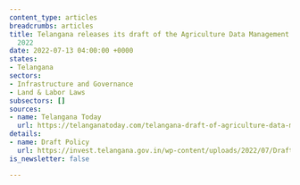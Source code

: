 ```yaml
---
content_type: articles
breadcrumbs: articles
title: Telangana releases its draft of the Agriculture Data Management Policy (ADMP)
  2022
date: 2022-07-13 04:00:00 +0000
states:
- Telangana
sectors:
- Infrastructure and Governance
- Land & Labor Laws
subsectors: []
sources:
- name: Telangana Today
  url: https://telanganatoday.com/telangana-draft-of-agriculture-data-management-policy-2022-released
details:
- name: Draft Policy
  url: https://invest.telangana.gov.in/wp-content/uploads/2022/07/Draft-Telangana-Agriculture-Data-Management-Policy-2022-vEnglish.pdf
is_newsletter: false

---
```


